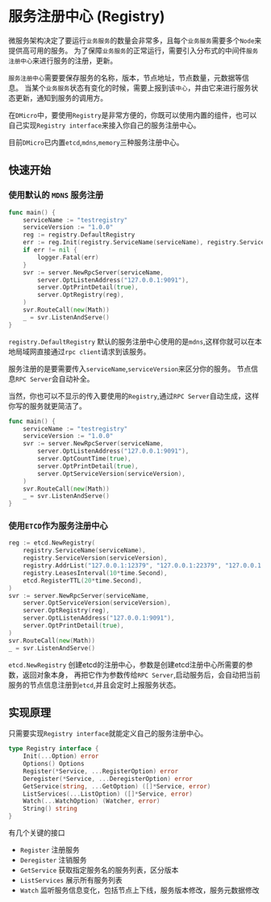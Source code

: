 # 服务注册中心 (Registry)

微服务架构决定了要运行`业务服务`的数量会非常多，且每个`业务服务`需要多个`Node`来提供高可用的服务。
为了保障`业务服务`的正常运行，需要引入分布式的中间件`服务注册中心`来进行服务的注册，更新。

`服务注册中心`需要要保存服务的名称，版本，节点地址，节点数量，元数据等信息。
当某个`业务服务`状态有变化的时候，需要上报到该`中心`，并由它来进行服务状态更新，通知到服务的调用方。

在`DMicro`中，要使用`Registry`是非常方便的，你既可以使用内置的组件，也可以自己实现`Registry interface`来接入你自己的服务注册中心。

目前`DMicro`已内置`etcd`,`mdns`,`memory`三种服务注册中心。

## 快速开始

### 使用默认的 `MDNS` 服务注册

```go
func main() {
	serviceName := "testregistry"
	serviceVersion := "1.0.0"
	reg := registry.DefaultRegistry
	err := reg.Init(registry.ServiceName(serviceName), registry.ServiceVersion(serviceVersion))
	if err != nil {
		logger.Fatal(err)
	}
	svr := server.NewRpcServer(serviceName,
		server.OptListenAddress("127.0.0.1:9091"),
		server.OptPrintDetail(true),
		server.OptRegistry(reg),
	)
	svr.RouteCall(new(Math))
	_ = svr.ListenAndServe()
}
```
`registry.DefaultRegistry` 默认的服务注册中心使用的是`mdns`,这样你就可以在本地局域网直接通过`rpc client`请求到该服务。

服务注册的是要需要传入`serviceName`,`serviceVersion`来区分你的服务。
节点信息`RPC Server`会自动补全。

当然，你也可以不显示的传入要使用的`Registry`,通过`RPC Server`自动生成，这样你写的服务就更简洁了。

```go
func main() {
	serviceName := "testregistry"
	serviceVersion := "1.0.0"
	svr := server.NewRpcServer(serviceName,
		server.OptListenAddress("127.0.0.1:9091"),
		server.OptCountTime(true),
		server.OptPrintDetail(true),
		server.OptServiceVersion(serviceVersion),
	)
	svr.RouteCall(new(Math))
	_ = svr.ListenAndServe()
}
```

### 使用`ETCD`作为服务注册中心

```go
reg := etcd.NewRegistry(
    registry.ServiceName(serviceName),
    registry.ServiceVersion(serviceVersion),
    registry.AddrList("127.0.0.1:12379", "127.0.0.1:22379", "127.0.0.1:32379"),
    registry.LeasesInterval(10*time.Second),
    etcd.RegisterTTL(20*time.Second),
)
svr := server.NewRpcServer(serviceName,
    server.OptServiceVersion(serviceVersion),
    server.OptRegistry(reg),
    server.OptListenAddress("127.0.0.1:9091"),
    server.OptPrintDetail(true),
)
svr.RouteCall(new(Math))
_ = svr.ListenAndServe()
```

`etcd.NewRegistry` 创建etcd的注册中心，参数是创建etcd注册中心所需要的参数，返回对象本身，
再把它作为参数传给`RPC Server`,启动服务后，会自动把当前服务的节点信息注册到`etcd`,并且会定时上报服务状态。


## 实现原理

只需要实现`Registry interface`就能定义自己的服务注册中心。

```go
type Registry interface {
	Init(...Option) error
	Options() Options
	Register(*Service, ...RegisterOption) error
	Deregister(*Service, ...DeregisterOption) error
	GetService(string, ...GetOption) ([]*Service, error)
	ListServices(...ListOption) ([]*Service, error)
	Watch(...WatchOption) (Watcher, error)
	String() string
}
```

有几个关键的接口

* `Register` 注册服务
* `Deregister` 注销服务
* `GetService` 获取指定服务名的服务列表，区分版本
* `ListServices` 展示所有服务列表
* `Watch` 监听服务信息变化，包括节点上下线，服务版本修改，服务元数据修改